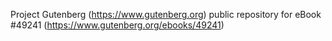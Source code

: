 Project Gutenberg (https://www.gutenberg.org) public repository for eBook #49241 (https://www.gutenberg.org/ebooks/49241)
